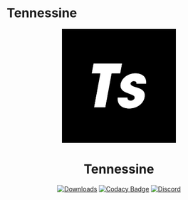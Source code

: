 # Tennessine

<p align="center">
  <a href="https://github.com/SHI3DO/Tennessine"><img src="https://raw.githubusercontent.com/SHI3DO/Tennessine/main/src/logo.png" width="256"></a>
</p>

<div align="center">
  <h1>Tennessine</h1>  
  
[![Downloads](https://img.shields.io/github/downloads/SHI3DO/Tennessine/total.svg?style=flat-square)](https://github.com/SHI3DO/Tennessine/releases)
[![Codacy Badge](https://api.codacy.com/project/badge/Grade/5c6784f3795149a286b2e09c3bfb45c5)](https://app.codacy.com/gh/SHI3DO/Tennessine?utm_source=github.com&utm_medium=referral&utm_content=SHI3DO/Tennessine&utm_campaign=Badge_Grade_Settings)
[![Discord](https://discordapp.com/api/guilds/749595288280498188/widget.png?style=shield)](https://discord.gg/T3Z8hYS)
</div>